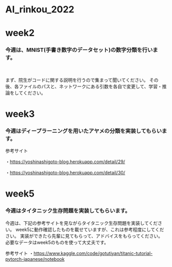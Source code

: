 # AI_rinkou_2022

# week2

### 今週は、MNIST(手書き数字のデータセット)の数字分類を行います。

&emsp; 

まず、院生がコードに関する説明を行うので集まって聞いてください。
その後、各ファイルのパスと、ネットワークにある引数を各自で変更して、学習・推論をしてください。

# week3

### 今週はディープラーニングを用いたアヤメの分類を実装してもらいます。

参考サイト

・https://yoshinashigoto-blog.herokuapp.com/detail/29/

・https://yoshinashigoto-blog.herokuapp.com/detail/30/

# week5

### 今週はタイタニック生存問題を実装してもらいます。

今週は、下記の参考サイトを見ながらタイタニック生存問題を実装してください。
week5に動作確認したものを載せていますが、これは参考程度にしてください。
実装ができたら先輩に見てもらって、アドバイスをもらってください。
必要なデータはweek5のものを使って大丈夫です。

参考サイト
・https://www.kaggle.com/code/gotutiyan/titanic-tutorial-pytorch-japanese/notebook



